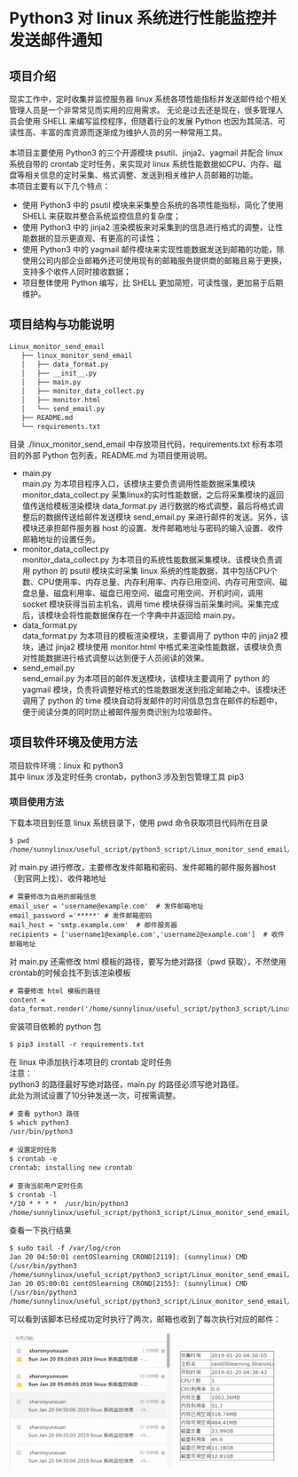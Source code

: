 # Python3 对 linux 系统进行性能监控并发送邮件通知
## 项目介绍
现实工作中，定时收集并监控服务器 linux 系统各项性能指标并发送邮件给个相关管理人员是一个非常常见而实用的应用需求。
无论是过去还是现在，很多管理人员会使用 SHELL 来编写监控程序，但随着行业的发展 Python 也因为其简洁、可读性高、丰富的库资源而逐渐成为维护人员的另一种常用工具。</br>
</br>
本项目主要使用 Python3 的三个开源模块 psutil、jinja2、yagmail 并配合 linux 系统自带的 crontab 定时任务，来实现对 linux 系统性能数据如CPU、内存、磁盘等相关信息的定时采集、格式调整、发送到相关维护人员邮箱的功能。</br>
本项目主要有以下几个特点：
* 使用 Python3 中的 psutil 模块来采集整合系统的各项性能指标，简化了使用 SHELL 来获取并整合系统监控信息的复杂度；
* 使用 Python3 中的 jinja2 渲染模板来对采集到的信息进行格式的调整，让性能数据的显示更直观、有更高的可读性；
* 使用 Python3 中的 yagmail 邮件模块来实现性能数据发送到邮箱的功能，除使用公司内部企业邮箱外还可使用现有的邮箱服务提供商的邮箱且易于更换，支持多个收件人同时接收数据；
* 项目整体使用 Python 编写，比 SHELL 更加简短，可读性强，更加易于后期维护。

## 项目结构与功能说明
```
Linux_monitor_send_email
   ├── linux_monitor_send_email
   │   ├── data_format.py
   │   ├── __init__.py
   │   ├── main.py
   │   ├── monitor_data_collect.py
   │   ├── monitor.html
   │   └── send_email.py
   ├── README.md
   └── requirements.txt
```
目录 ./linux_monitor_send_email 中存放项目代码，requirements.txt 标有本项目的外部 Python 包列表，README.md 为项目使用说明。
* main.py</br>
main.py 为本项目程序入口，该模块主要负责调用性能数据采集模块 monitor_data_collect.py 采集linux的实时性能数据，之后将采集模块的返回值传送给模板渲染模块 data_format.py 进行数据的格式调整，最后将格式调整后的数据传送给邮件发送模块 send_email.py 来进行邮件的发送。另外，该模块还承担邮件服务器 host 的设置、发件邮箱地址与密码的输入设置、收件邮箱地址的设置任务。
* monitor_data_collect.py </br>
monitor_data_collect.py 为本项目的系统性能数据采集模块。该模块负责调用 python 的 psutil 模块实时采集 linux 系统的性能数据，其中包括CPU个数、CPU使用率、内存总量、内存利用率、内存已用空间、内存可用空间、磁盘总量、磁盘利用率、磁盘已用空间、磁盘可用空间、开机时间，调用 socket 模块获得当前主机名，调用 time 模块获得当前采集时间。采集完成后，该模块会将性能数据保存在一个字典中并返回给 main.py。
* data_format.py </br>
data_format.py 为本项目的模板渲染模块，主要调用了 python 中的 jinja2 模块，通过 jinja2 模块使用 monitor.html 中格式来渲染性能数据，该模块负责对性能数据进行格式调整以达到便于人员阅读的效果。
* send_email.py </br>
send_email.py 为本项目的邮件发送模块，该模块主要调用了 python 的 yagmail 模块，负责将调整好格式的性能数据发送到指定邮箱之中。该模块还调用了 python 的 time 模块自动将发邮件的时间信息包含在邮件的标题中，便于阅读分类的同时防止被邮件服务商识别为垃圾邮件。

## 项目软件环境及使用方法
项目软件环境：linux 和 python3</br>
其中 linux 涉及定时任务 crontab，python3 涉及到包管理工具 pip3</br>
### 项目使用方法
下载本项目到任意 linux 系统目录下，使用 pwd 命令获取项目代码所在目录
```
$ pwd
/home/sunnylinux/useful_script/python3_script/Linux_monitor_send_email/linux_monitor_send_email
```
对 main.py 进行修改，主要修改发件邮箱和密码、发件邮箱的邮件服务器host（到官网上找）、收件箱地址
```
# 需要修改为自用的邮箱信息
email_user = 'username@example.com'  # 发件邮箱地址
email_password ='*****' # 发件邮箱密码
mail_host = 'smtp.example.com'  # 邮件服务器
recipients = ['username1@example.com','username2@example.com']  # 收件邮箱地址
```
对 main.py 还需修改 html 模板的路径，要写为绝对路径（pwd 获取），不然使用crontab的时候会找不到该渲染模板
```
# 需要修改 html 模板的路径
content = data_format.render('/home/sunnylinux/useful_script/python3_script/Linux_monitor_send_email/linux_monitor_send_email/monitor.html',**data)
```
安装项目依赖的 python 包
```
$ pip3 install -r requirements.txt
```
在 linux 中添加执行本项目的 crontab 定时任务</br>
注意：</br>
python3 的路径最好写绝对路径，main.py 的路径必须写绝对路径。</br>
此处为测试设置了10分钟发送一次，可按需调整。</br>
```
# 查看 python3 路径
$ which python3
/usr/bin/python3

# 设置定时任务
$ crontab -e
crontab: installing new crontab

# 查询当前用户定时任务
$ crontab -l
*/10 * * * *  /usr/bin/python3 /home/sunnylinux/useful_script/python3_script/Linux_monitor_send_email/linux_monitor_send_email/main.py
```
查看一下执行结果
```
$ sudo tail -f /var/log/cron
Jan 20 04:50:01 centOSlearning CROND[2119]: (sunnylinux) CMD (/usr/bin/python3 /home/sunnylinux/useful_script/python3_script/Linux_monitor_send_email/linux_monitor_send_email/main.py)
Jan 20 05:00:01 centOSlearning CROND[2155]: (sunnylinux) CMD (/usr/bin/python3 /home/sunnylinux/useful_script/python3_script/Linux_monitor_send_email/linux_monitor_send_email/main.py)
```
可以看到该脚本已经成功定时执行了两次，邮箱也收到了每次执行对应的邮件：</br>
</br>
![](https://github.com/dearxuany/Sharon_Technology_learning_note/blob/master/note_images/Python_note_images/python_linux_monitor_send_mail.png)



